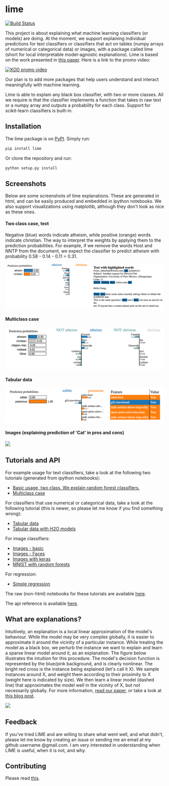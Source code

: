 # lime

[![Build Status](https://travis-ci.org/marcotcr/lime.svg?branch=master)](https://travis-ci.org/marcotcr/lime)

This project is about explaining what machine learning classifiers (or models) are doing.
At the moment, we support explaining individual predictions for text classifiers or classifiers that act on tables (numpy arrays of numerical or categorical data) or images, with a package called lime (short for local interpretable model-agnostic explanations).
Lime is based on the work presented in [this paper](https://arxiv.org/abs/1602.04938). Here is a link to the promo video:

<a href="https://www.youtube.com/watch?v=hUnRCxnydCc" target="_blank"><img src="https://raw.githubusercontent.com/marcotcr/lime/master/doc/images/video_screenshot.png" width="450" alt="KDD promo video"/></a>

Our plan is to add more packages that help users understand and interact meaningfully with machine learning.

Lime is able to explain any black box classifier, with two or more classes. All we require is that the classifier implements a function that takes in raw text or a numpy array and outputs a probability for each class. Support for scikit-learn classifiers is built-in.

## Installation

The lime package is on [PyPI](https://pypi.python.org/pypi/lime). Simply run:

```sh
pip install lime
```

Or clone the repository and run:

```sh
python setup.py install
```

## Screenshots

Below are some screenshots of lime explanations. These are generated in html, and can be easily produced and embedded in ipython notebooks. We also support visualizations using matplotlib, although they don't look as nice as these ones.

#### Two class case, text

Negative (blue) words indicate atheism, while positive (orange) words indicate christian. The way to interpret the weights by applying them to the prediction probabilities. For example, if we remove the words Host and NNTP from the document, we expect the classifier to predict atheism with probability 0.58 - 0.14 - 0.11 = 0.31.

![twoclass](doc/images/twoclass.png)

#### Multiclass case

![multiclass](doc/images/multiclass.png)

#### Tabular data

![tabular](doc/images/tabular.png)

#### Images (explaining prediction of 'Cat' in pros and cons)

<img src="https://raw.githubusercontent.com/marcotcr/lime/master/doc/images/images.png" width=200 />

## Tutorials and API

For example usage for text classifiers, take a look at the following two tutorials (generated from ipython notebooks):

- [Basic usage, two class. We explain random forest classifiers.](https://marcotcr.github.io/lime/tutorials/Lime%20-%20basic%20usage%2C%20two%20class%20case.html)
- [Multiclass case](https://marcotcr.github.io/lime/tutorials/Lime%20-%20multiclass.html)

For classifiers that use numerical or categorical data, take a look at the following tutorial (this is newer, so please let me know if you find something wrong):

- [Tabular data](https://marcotcr.github.io/lime/tutorials/Tutorial%20-%20continuous%20and%20categorical%20features.html)
- [Tabular data with H2O models](https://marcotcr.github.io/lime/tutorials/Tutorial_H2O_continuous_and_cat.html)

For image classifiers:

- [Images - basic](https://marcotcr.github.io/lime/tutorials/Tutorial%20-%20images.html)
- [Images - Faces](https://github.com/marcotcr/lime/blob/master/doc/notebooks/Tutorial%20-%20Faces%20and%20GradBoost.ipynb)
- [Images with keras](https://github.com/marcotcr/lime/blob/master/doc/notebooks/Tutorial%20-%20Image%20Classification%20Keras.ipynb)
- [MNIST with random forests](https://github.com/marcotcr/lime/blob/master/doc/notebooks/Tutorial%20-%20MNIST%20and%20RF.ipynb)

For regression:
- [Simple regression](https://marcotcr.github.io/lime/tutorials/Using%2Blime%2Bfor%2Bregression.html)

The raw (non-html) notebooks for these tutorials are available [here](https://github.com/marcotcr/lime/tree/master/doc/notebooks).

The api reference is available [here](https://lime-ml.readthedocs.io/en/latest/).

## What are explanations?

Intuitively, an explanation is a local linear approximation of the model's behaviour.
While the model may be very complex globally, it is easier to approximate it around the vicinity of a particular instance.
While treating the model as a black box, we perturb the instance we want to explain and learn a sparse linear model around it, as an explanation.
The figure below illustrates the intuition for this procedure. The model's decision function is represented by the blue/pink background, and is clearly nonlinear.
The bright red cross is the instance being explained (let's call it X).
We sample instances around X, and weight them according to their proximity to X (weight here is indicated by size).
We then learn a linear model (dashed line) that approximates the model well in the vicinity of X, but not necessarily globally. For more information, [read our paper](https://arxiv.org/abs/1602.04938), or take a look at [this blog post](https://www.oreilly.com/learning/introduction-to-local-interpretable-model-agnostic-explanations-lime).

<img src="https://raw.githubusercontent.com/marcotcr/lime/master/doc/images/lime.png" width=300px />

## Feedback

If you've tried LIME and are willing to share what went well, and what didn't, please let me know by creating an issue or sending me an email at my github username @gmail.com. I am very interested in understanding when LIME is useful, when it is not, and why.

## Contributing

Please read [this](CONTRIBUTING.md).
